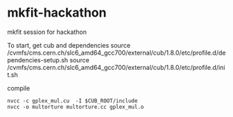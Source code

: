 # mkfit-hackathon
mkfit session for hackathon

To start, get cub and dependencies
source /cvmfs/cms.cern.ch/slc6_amd64_gcc700/external/cub/1.8.0/etc/profile.d/dependencies-setup.sh
source /cvmfs/cms.cern.ch/slc6_amd64_gcc700/external/cub/1.8.0/etc/profile.d/init.sh

compile

```
nvcc -c gplex_mul.cu  -I $CUB_ROOT/include
nvcc -o multorture multorture.cc gplex_mul.o
```